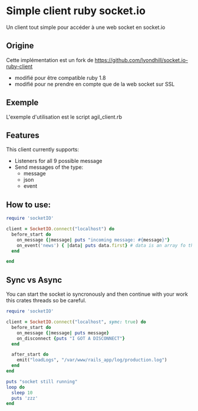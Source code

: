 # Simple client ruby socket.io

Un client tout simple pour accéder à une web socket en socket.io

## Origine

Cette implémentation est un fork de https://github.com/lyondhill/socket.io-ruby-client
* modifié pour être compatible ruby 1.8
* modifié pour ne prendre en compte que de la web socket sur SSL

## Exemple

L'exemple d'utilisation est le script agil_client.rb

## Features

This client currently supports:

* Listeners for all 9 possible message
* Send messages of the type:
  * message
  * json
  * event

## How to use:

```ruby
require 'socketIO'

client = SocketIO.connect("localhost") do
  before_start do
    on_message {|message| puts "incoming message: #{message}"}
    on_event('news') { |data| puts data.first} # data is an array fo things.
  end

end
```

## Sync vs Async

You can start the socket io syncronously and then continue with your work
this crates threads so be careful.

```ruby
require 'socketIO'

client = SocketIO.connect("localhost", sync: true) do
  before_start do
    on_message {|message| puts message}
    on_disconnect {puts "I GOT A DISCONNECT"}
  end

  after_start do
    emit("loadLogs", "/var/www/rails_app/log/production.log")
  end
end

puts "socket still running"
loop do
  sleep 10
  puts 'zzz'
end
```
